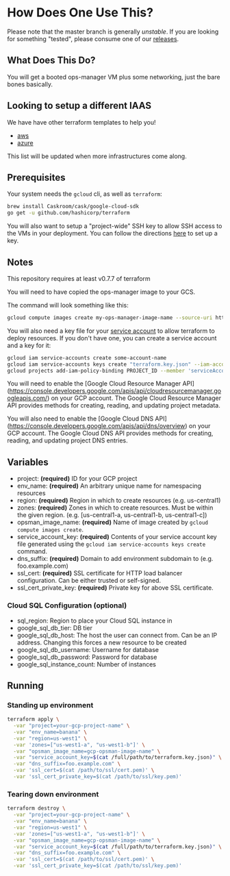 # How Does One Use This?

Please note that the master branch is generally *unstable*. If you are looking for something
"tested", please consume one of our [releases](https://github.com/pivotal-cf/terraforming-gcp/releases).

## What Does This Do?

You will get a booted ops-manager VM plus some networking, just the bare bones basically.

## Looking to setup a different IAAS

We have have other terraform templates to help you!

- [aws](https://github.com/pivotal-cf/terraforming-aws)
- [azure](https://github.com/pivotal-cf/terraforming-azure)

This list will be updated when more infrastructures come along.

## Prerequisites

Your system needs the `gcloud` cli, as well as `terraform`:

```bash
brew install Caskroom/cask/google-cloud-sdk
go get -u github.com/hashicorp/terraform
```

You will also want to setup a "project-wide" SSH key to allow SSH access to the VMs in your deployment.
You can follow the directions [here](https://cloud.google.com/compute/docs/instances/adding-removing-ssh-keys#sshkeys) to set up a key.

## Notes

This repository requires at least v0.7.7 of terraform

You will need to have copied the ops-manager image to your GCS.

The command will look something like this:

```bash
gcloud compute images create my-ops-manager-image-name --source-uri https://remote.location.of.ops-manager
```

You will also need a key file for your [service account](https://cloud.google.com/iam/docs/service-accounts) to allow terraform to deploy resources. If you don't have one, you can create a service account and a key for it:

```bash
gcloud iam service-accounts create some-account-name
gcloud iam service-accounts keys create "terraform.key.json" --iam-account "some-account-name@yourproject.iam.gserviceaccount.com"
gcloud projects add-iam-policy-binding PROJECT_ID --member 'serviceAccount:some-account-name@PROJECT_ID.iam.gserviceaccount.com' --role 'roles/editor'
```

You will need to enable the [Google Cloud Resource Manager API] (https://console.developers.google.com/apis/api/cloudresourcemanager.googleapis.com/) on your GCP account.  The Google Cloud Resource Manager API provides methods for creating, reading, and updating project metadata.

You will also need to enable the [Google Cloud DNS API] (https://console.developers.google.com/apis/api/dns/overview) on your GCP account.  The Google Cloud DNS API provides methods for creating, reading, and updating project DNS entries.

## Variables

- project: **(required)** ID for your GCP project
- env_name: **(required)** An arbitrary unique name for namespacing resources
- region: **(required)** Region in which to create resources (e.g. us-central1)
- zones: **(required)** Zones in which to create resources. Must be within the given region. (e.g. [us-central1-a, us-central1-b, us-central1-c])
- opsman_image_name: **(required)** Name of image created by `gcloud compute images create`.
- service_account_key: **(required)** Contents of your service account key file generated using the `gcloud iam service-accounts keys create` command.
- dns_suffix: **(required)** Domain to add environment subdomain to (e.g. foo.example.com)
- ssl_cert: **(required)** SSL certificate for HTTP load balancer configuration. Can be either trusted or self-signed.
- ssl_cert_private_key:  **(required)** Private key for above SSL certificate.

### Cloud SQL Configuration (optional)

- sql_region: Region to place your Cloud SQL instance in
- google_sql_db_tier: DB tier
- google_sql_db_host: The host the user can connect from. Can be an IP address. Changing this forces a new resource to be created 
- google_sql_db_username: Username for database
- google_sql_db_password: Password for database
- google_sql_instance_count: Number of instances


## Running

### Standing up environment

```bash
terraform apply \
  -var "project=your-gcp-project-name" \
  -var "env_name=banana" \
  -var "region=us-west1" \
  -var 'zones=["us-west1-a", "us-west1-b"]' \
  -var "opsman_image_name=gcp-opsman-image-name" \
  -var "service_account_key=$(cat /full/path/to/terraform.key.json)" \
  -var "dns_suffix=foo.example.com" \
  -var 'ssl_cert=$(cat /path/to/ssl/cert.pem)' \
  -var 'ssl_cert_private_key=$(cat /path/to/ssl/key.pem)'
```

### Tearing down environment

```bash
terraform destroy \
  -var "project=your-gcp-project-name" \
  -var "env_name=banana" \
  -var "region=us-west1" \
  -var 'zones=["us-west1-a", "us-west1-b"]' \
  -var "opsman_image_name=gcp-opsman-image-name" \
  -var "service_account_key=$(cat /full/path/to/terraform.key.json)" \
  -var "dns_suffix=foo.example.com" \
  -var 'ssl_cert=$(cat /path/to/ssl/cert.pem)' \
  -var 'ssl_cert_private_key=$(cat /path/to/ssl/key.pem)'
```
